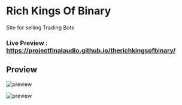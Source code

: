 # Rich Kings Of Binary
Site for selling Trading Bots

### Live Preview : https://projectfinalaudio.github.io/therichkingsofbinary/

## Preview
![preview](https://github.com/projectfinalaudio/therichkingsofbinary/blob/master/hero.png?raw=true)

![preview](https://github.com/projectfinalaudio/therichkingsofbinary/blob/master/about.png?raw=true)
